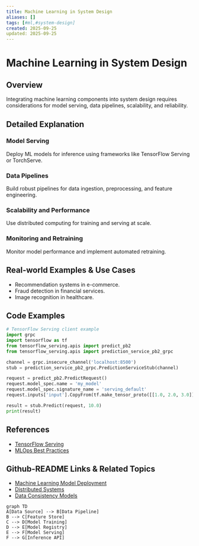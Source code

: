 ```yaml
---
title: Machine Learning in System Design
aliases: []
tags: [#ml,#system-design]
created: 2025-09-25
updated: 2025-09-25
---
```


# Machine Learning in System Design

## Overview

Integrating machine learning components into system design requires considerations for model serving, data pipelines, scalability, and reliability.

## Detailed Explanation

### Model Serving

Deploy ML models for inference using frameworks like TensorFlow Serving or TorchServe.

### Data Pipelines

Build robust pipelines for data ingestion, preprocessing, and feature engineering.

### Scalability and Performance

Use distributed computing for training and serving at scale.

### Monitoring and Retraining

Monitor model performance and implement automated retraining.

## Real-world Examples & Use Cases

- Recommendation systems in e-commerce.
- Fraud detection in financial services.
- Image recognition in healthcare.

## Code Examples

```python
# TensorFlow Serving client example
import grpc
import tensorflow as tf
from tensorflow_serving.apis import predict_pb2
from tensorflow_serving.apis import prediction_service_pb2_grpc

channel = grpc.insecure_channel('localhost:8500')
stub = prediction_service_pb2_grpc.PredictionServiceStub(channel)

request = predict_pb2.PredictRequest()
request.model_spec.name = 'my_model'
request.model_spec.signature_name = 'serving_default'
request.inputs['input'].CopyFrom(tf.make_tensor_proto([[1.0, 2.0, 3.0]]))

result = stub.Predict(request, 10.0)
print(result)
```

## References

- [TensorFlow Serving](https://www.tensorflow.org/tfx/guide/serving)
- [MLOps Best Practices](https://cloud.google.com/architecture/mlops-continuous-delivery-and-automation-pipelines-in-machine-learning)

## Github-README Links & Related Topics

- [Machine Learning Model Deployment](./machine-learning-model-deployment/README.md)
- [Distributed Systems](./distributed-consensus/README.md)
- [Data Consistency Models](./data-consistency-models/README.md)

```mermaid
graph TD
A[Data Source] --> B[Data Pipeline]
B --> C[Feature Store]
C --> D[Model Training]
D --> E[Model Registry]
E --> F[Model Serving]
F --> G[Inference API]
```